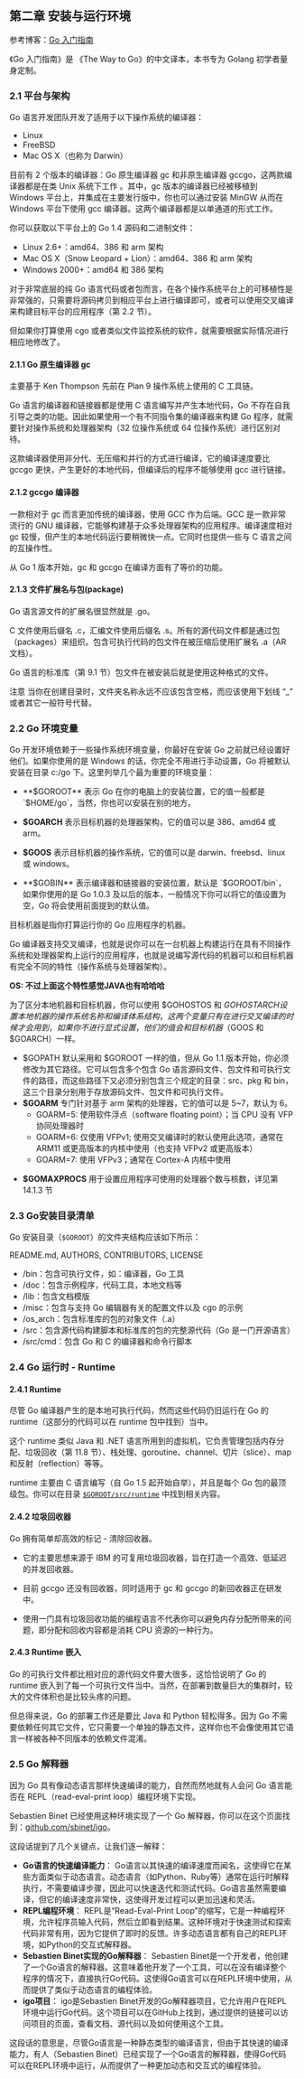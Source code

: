 ## 第二章 安装与运行环境

参考博客：[Go 入门指南](https://learnku.com/docs/the-way-to-go/book-intro/3560)

《Go 入门指南》是 《The Way to Go》的中文译本，本书专为 Golang 初学者量身定制。

### 2.1 平台与架构

Go 语言开发团队开发了适用于以下操作系统的编译器：

- Linux
- FreeBSD
- Mac OS X（也称为 Darwin）

目前有 2 个版本的编译器：Go 原生编译器 gc 和非原生编译器 gccgo，这两款编译器都是在类 Unix 系统下工作 。其中，gc 版本的编译器已经被移植到 Windows 平台上，并集成在主要发行版中，你也可以通过安装 MinGW 从而在 Windows 平台下使用 gcc 编译器。这两个编译器都是以单通道的形式工作。

你可以获取以下平台上的 Go 1.4 源码和二进制文件：

+ Linux 2.6+：amd64、386 和 arm 架构
+ Mac OS X（Snow Leopard + Lion）：amd64、386 和 arm 架构
+ Windows 2000+：amd64 和 386 架构

对于非常底层的纯 Go 语言代码或者包而言，在各个操作系统平台上的可移植性是非常强的，只需要将源码拷贝到相应平台上进行编译即可，或者可以使用交叉编译来构建目标平台的应用程序（第 2.2 节）。

但如果你打算使用 cgo 或者类似文件监控系统的软件，就需要根据实际情况进行相应地修改了。

#### 2.1.1 Go 原生编译器 gc

主要基于 Ken Thompson 先前在 Plan 9 操作系统上使用的 C 工具链。

Go 语言的编译器和链接器都是使用 C 语言编写并产生本地代码，Go 不存在自我引导之类的功能。因此如果使用一个有不同指令集的编译器来构建 Go 程序，就需要针对操作系统和处理器架构（32 位操作系统或 64 位操作系统）进行区别对待。

这款编译器使用非分代、无压缩和并行的方式进行编译，它的编译速度要比 gccgo 更快，产生更好的本地代码，但编译后的程序不能够使用 gcc 进行链接。

#### 2.1.2 gccgo 编译器

一款相对于 gc 而言更加传统的编译器，使用 GCC 作为后端。GCC 是一款非常流行的 GNU 编译器，它能够构建基于众多处理器架构的应用程序。编译速度相对 gc 较慢，但产生的本地代码运行要稍微快一点。它同时也提供一些与 C 语言之间的互操作性。

从 Go 1 版本开始，gc 和 gccgo 在编译方面有了等价的功能。

#### 2.1.3 文件扩展名与包(package)

Go 语言源文件的扩展名很显然就是 .go。

C 文件使用后缀名 .c，汇编文件使用后缀名 .s。所有的源代码文件都是通过包（packages）来组织。包含可执行代码的包文件在被压缩后使用扩展名 .a（AR 文档）。

Go 语言的标准库（第 9.1 节）包文件在被安装后就是使用这种格式的文件。

注意 当你在创建目录时，文件夹名称永远不应该包含空格，而应该使用下划线 “_” 或者其它一般符号代替。



### 2.2 Go 环境变量

Go 开发环境依赖于一些操作系统环境变量，你最好在安装 Go 之前就已经设置好他们。如果你使用的是 Windows 的话，你完全不用进行手动设置，Go 将被默认安装在目录 c:/go 下。这里列举几个最为重要的环境变量：

+ **$GOROOT** 表示 Go 在你的电脑上的安装位置，它的值一般都是 `$HOME/go`，当然，你也可以安装在别的地方。
+ **$GOARCH** 表示目标机器的处理器架构，它的值可以是 386、amd64 或 arm。

+ **$GOOS** 表示目标机器的操作系统，它的值可以是 darwin、freebsd、linux 或 windows。

- **$GOBIN** 表示编译器和链接器的安装位置，默认是 `$GOROOT/bin`，如果你使用的是 Go 1.0.3 及以后的版本，一般情况下你可以将它的值设置为空，Go 将会使用前面提到的默认值。

目标机器是指你打算运行你的 Go 应用程序的机器。

Go 编译器支持交叉编译，也就是说你可以在一台机器上构建运行在具有不同操作系统和处理器架构上运行的应用程序，也就是说编写源代码的机器可以和目标机器有完全不同的特性（操作系统与处理器架构）。

**OS: 不过上面这个特性感觉JAVA也有哈哈哈**

为了区分本地机器和目标机器，你可以使用 $GOHOSTOS 和 $GOHOSTARCH 设置本地机器的操作系统名称和编译体系结构，这两个变量只有在进行交叉编译的时候才会用到，如果你不进行显式设置，他们的值会和目标机器（$GOOS 和 $GOARCH）一样。

+ $GOPATH 默认采用和 $GOROOT 一样的值，但从 Go 1.1 版本开始，你必须修改为其它路径。它可以包含多个包含 Go 语言源码文件、包文件和可执行文件的路径，而这些路径下又必须分别包含三个规定的目录：src、pkg 和 bin，这三个目录分别用于存放源码文件、包文件和可执行文件。
+ **$GOARM** 专门针对基于 arm 架构的处理器，它的值可以是 5~7，默认为 6。
  + GOARM=5: 使用软件浮点（software floating point）；当 CPU 没有 VFP 协同处理器时
  + GOARM=6: 仅使用 VFPv1; 使用交叉编译时的默认使用此选项，通常在 ARM11 或更高版本的内核中使用（也支持 VFPv2 或更高版本）
  + GOARM=7: 使用 VFPv3；通常在 Cortex-A 内核中使用

- **$GOMAXPROCS** 用于设置应用程序可使用的处理器个数与核数，详见第 14.1.3 节



### 2.3 Go安装目录清单

Go 安装目录（`$GOROOT`）的文件夹结构应该如下所示：

README.md, AUTHORS, CONTRIBUTORS, LICENSE

+ /bin：包含可执行文件，如：编译器，Go 工具
+ /doc：包含示例程序，代码工具，本地文档等
+ /lib：包含文档模版
+ /misc：包含与支持 Go 编辑器有关的配置文件以及 cgo 的示例
+ /os_arch：包含标准库的包的对象文件（.a）
+ /src：包含源代码构建脚本和标准库的包的完整源代码（Go 是一门开源语言）
+ /src/cmd：包含 Go 和 C 的编译器和命令行脚本



### 2.4 Go 运行时 - Runtime

#### 2.4.1 Runtime

尽管 Go 编译器产生的是本地可执行代码，然而这些代码仍旧运行在 Go 的 runtime（这部分的代码可以在 runtime 包中找到）当中。

这个 runtime 类似 Java 和 .NET 语言所用到的虚拟机，它负责管理包括内存分配、垃圾回收（第 11.8 节）、栈处理、goroutine、channel、切片（slice）、map 和反射（reflection）等等。

runtime 主要由 C 语言编写（自 Go 1.5 起开始自举），并且是每个 Go 包的最顶级包。你可以在目录 [`$GOROOT/src/runtime`](https://github.com/golang/go/tree/master/src/runtime) 中找到相关内容。

#### 2.4.2 垃圾回收器

Go 拥有简单却高效的标记 - 清除回收器。

+ 它的主要思想来源于 IBM 的可复用垃圾回收器，旨在打造一个高效、低延迟的并发回收器。

+ 目前 gccgo 还没有回收器，同时适用于 gc 和 gccgo 的新回收器正在研发中。
+ 使用一门具有垃圾回收功能的编程语言不代表你可以避免内存分配所带来的问题，即分配和回收内容都是消耗 CPU 资源的一种行为。

#### 2.4.3 Runtime 嵌入

Go 的可执行文件都比相对应的源代码文件要大很多，这恰恰说明了 Go 的 runtime 嵌入到了每一个可执行文件当中。当然，在部署到数量巨大的集群时，较大的文件体积也是比较头疼的问题。

但总得来说，Go 的部署工作还是要比 Java 和 Python 轻松得多。因为 Go 不需要依赖任何其它文件，它只需要一个单独的静态文件，这样你也不会像使用其它语言一样被各种不同版本的依赖文件混淆。



### 2.5 Go 解释器

因为 Go 具有像动态语言那样快速编译的能力，自然而然地就有人会问 Go 语言能否在 REPL（read-eval-print loop）编程环境下实现。

Sebastien Binet 已经使用这种环境实现了一个 Go 解释器，你可以在这个页面找到：[github.com/sbinet/igo](https://github.com/sbinet/igo)。

这段话提到了几个关键点，让我们逐一解释：

+ **Go语言的快速编译能力**： Go语言以其快速的编译速度而闻名，这使得它在某些方面类似于动态语言。动态语言（如Python、Ruby等）通常在运行时解释执行，不需要编译步骤，因此可以快速迭代和测试代码。Go语言虽然需要编译，但它的编译速度非常快，这使得开发过程可以更加迅速和灵活。
+ **REPL编程环境**： REPL是“Read-Eval-Print Loop”的缩写，它是一种编程环境，允许程序员输入代码，然后立即看到结果。这种环境对于快速测试和探索代码非常有用，因为它提供了即时的反馈。许多动态语言都有自己的REPL环境，如Python的交互式解释器。
+ **Sebastien Binet实现的Go解释器**： Sebastien Binet是一个开发者，他创建了一个Go语言的解释器。这意味着他开发了一个工具，可以在没有编译整个程序的情况下，直接执行Go代码。这使得Go语言可以在REPL环境中使用，从而提供了类似于动态语言的编程体验。
+ **igo项目**： igo是Sebastien Binet开发的Go解释器项目，它允许用户在REPL环境中运行Go代码。这个项目可以在GitHub上找到，通过提供的链接可以访问项目的页面，查看文档、源代码以及如何使用这个工具。

这段话的意思是，尽管Go语言是一种静态类型的编译语言，但由于其快速的编译能力，有人（Sebastien Binet）已经实现了一个Go语言的解释器，使得Go代码可以在REPL环境中运行，从而提供了一种更加动态和交互式的编程体验。